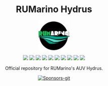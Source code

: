 
 <h1 align="center">RUMarino Hydrus</h1>
 
 <p align="center">
 <img width="100px" src="rumarino.png" align="center" alt="Rumarino" />
   
<p align="center">
     <a alt="Jetpack">
      <img src="https://img.shields.io/badge/Jetpack-4.4.1-orange?style=plastic" /></a>
      <a alt="Ubuntu Version">
      <img src="https://img.shields.io/badge/Ubuntu-18.04 (Bionic) -orange?style=plastic" /></a>
    <a  alt="ROS_version">
      <img src="https://img.shields.io/badge/ROS%20Version-Melodic-orange?style=plastic" /></a>
     <a  alt="Cuda">
      <img src="https://img.shields.io/badge/CUDA-10.2.89-blue?style=plastic" /></a>
     <a alt="TensorRT">
      <img src="https://img.shields.io/badge/TensorRT-7.1.3.0-blue?style=plastic" /></a>
     <a alt="VisionWorks">
      <img src="https://img.shields.io/badge/VisionWorks-1.6.0.501-blue?style=plastic" /></a>
     <a alt="OpenCV">
      <img src="https://img.shields.io/badge/OpenCV-4.1.1-blue?style=plastic" /></a>
   <a href="https://github.com/badges/shields/graphs/sponsors" alt="Sponsors">
      <img src="https://img.shields.io/badge/Sponsors-18-blueviolet?style=plastic" /></a>
    <a href="https://github.com/badges/shields/graphs/contributors" alt="Contributors">
      <img src="https://img.shields.io/github/contributors/Rumarino-Team/Hydrus?style=plastic" /></a>
    <a href="https://github.com/badges/shields/graphs/issues" alt="Contributors">
        <img src="https://img.shields.io/github/issues/Rumarino-Team/Hydrus?style=plastic" /></a>
</p>

<p align="center">Official repository for RUMarino's AUV Hydrus.</p>

 <p align="center">
 <a href="https://ibb.co/b7gwttx"><img width="400px" src="https://i.ibb.co/mSCZppm/Sponsors-git.png" alt="Sponsors-git" border="0"></a>
